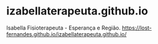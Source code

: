 # izabellaterapeuta.github.io
Isabella Fisioterapeuta - Esperança e Região.
https://lost-fernandes.github.io/izabellaterapeuta.github.io/

